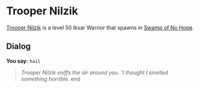 # Trooper Nilzik



[Trooper Nilzik](/npc/83062) is a level 50 Iksar Warrior that spawns in [Swamp of No Hope](/zone/83).



## Dialog

**You say:** `hail`



>*Trooper Nilzik sniffs the air around you.  'I thought I smelled something horrible.*
end